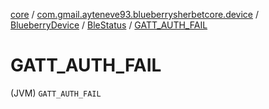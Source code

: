 [core](../../../index.md) / [com.gmail.ayteneve93.blueberrysherbetcore.device](../../index.md) / [BlueberryDevice](../index.md) / [BleStatus](index.md) / [GATT_AUTH_FAIL](./-g-a-t-t_-a-u-t-h_-f-a-i-l.md)

# GATT_AUTH_FAIL

(JVM) `GATT_AUTH_FAIL`